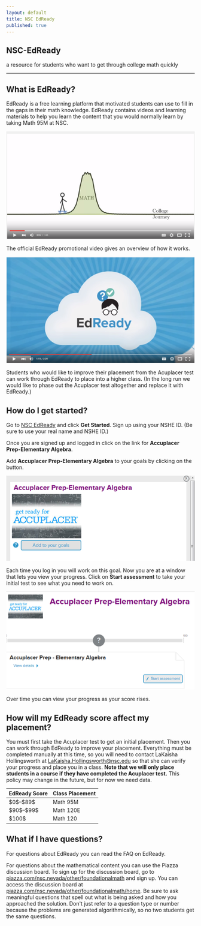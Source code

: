 ```yaml
---
layout: default
title: NSC EdReady
published: true
---
```



<section>
        <div id="title">
          <h1>NSC-EdReady</h1>
          <p>a resource for students who want to get through college math quickly</p>
          <hr>
        </div>
</section>
<p></p>

## What is EdReady?

EdReady is a free learning platform that motivated students can use to fill in the gaps in their math knowledge. EdReady contains videos and learning materials to help you learn the content that you would normally learn by taking Math 95M at NSC. 

<a href="https://youtu.be/G4vll_wvC88" target="_blank">
<img border="0" alt="EdReady video by NSC" src="images/EdReadyVideo.PNG">
</a>

The official EdReady promotional video gives an overview of how it works.

<a href="https://youtu.be/12Ef3IdghgA" target="_blank">
<img border="0" alt="EdReady Promo Video" src="images/EdReadyExplanationVideo.PNG">
</a>

Students who would like to improve their placement from the Acuplacer test can work through EdReady to place into a higher class. (In the long run we would like to phase out the Acuplacer test altogether and replace it with EdReady.)

## How do I get started?

Go to [NSC EdReady](https://nsc.edready.org/home) and click __Get Started__. Sign up using your NSHE ID. (Be sure to use your real name and NSHE ID.)

Once you are signed up and logged in click on the link for __Accuplacer Prep-Elementary Algebra__.

Add __Accuplacer Prep-Elementary Algebra__ to your goals by clicking on the button. 

![Add Goal](images/EdReadyAddGoal.PNG)

Each time you log in you will work on this goal. Now you are at a window that lets you view your progress. Click on __Start assessment__ to take your initial test to see what you need to work on. 

![Start Assessment](images/EdReadyStartAssessment.PNG)

Over time you can view your progress as your score rises.

## How will my EdReady score affect my placement?

You must first take the Acuplacer test to get an initial placement. Then you can work through EdReady to improve your placement. Everything must be completed manually at this time, so you will need to contact LaKaisha Hollingsworth at LaKaisha.Hollingsworth@nsc.edu so that she can verify your progress and place you in a class. __Note that we will only place students in a course if they have completed the Acuplacer test.__ This policy may change in the future, but for now we need data.

<table>
<thead>
<tr>
<th>EdReady Score</th>
<th>Class Placement</th>
</tr>
</thead>
<tbody>
<tr>
<td>$0$–$89$</td>
<td>Math 95M</td>
</tr>
<tr>
<td>$90$–$99$</td>
<td>Math 120E</td>
</tr>
<tr>
<td>$100$</td>
<td>Math 120</td>
</tr>
</tbody>
</table>

## What if I have questions?

For questions about EdReady you can read the FAQ on EdReady.

For questions about the mathematical content you can use the Piazza discussion board. To sign up for the discussion board, go to [piazza.com/nsc.nevada/other/foundationalmath](piazza.com/nsc.nevada/other/foundationalmath) and sign up. You can access the discussion board at [piazza.com/nsc.nevada/other/foundationalmath/home](piazza.com/nsc.nevada/other/foundationalmath/home). Be sure to ask meaningful questions that spell out what is being asked and how you approached the solution. Don't just refer to a question type or number because the problems are generated algorithmically, so no two students get the same questions.

